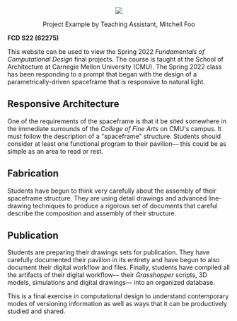 <p align="center">
    <img src="https://user-images.githubusercontent.com/23065167/163903918-9d8c0cf8-3e32-4224-be9a-24e77a0e0f5f.png" />
    <p align="center">Project Example by Teaching Assistant, Mitchell Foo</p>
</p>

**FCD S22 (62275)**

This website can be used to view the Spring 2022 _Fundamentals of Computational Design_ final projects. The course is taught at the School of Architecture at Carnegie Mellon University (CMU). The Spring 2022 class has been responding to a prompt that began with the design of a parametrically-driven spaceframe that is responsive to natural light.

## Responsive Architecture

One of the requirements of the spaceframe is that it be sited somewhere in the immediate surrounds of the _College of Fine Arts_ on CMU's campus. It must follow the description of a "spaceframe" structure. Students should consider at least one functional program to their pavilion&mdash; this could be as simple as an area to read or rest.

## Fabrication

Students have begun to think very carefully about the assembly of their spaceframe structure. They are using detail drawings and advanced line-drawing techniques to produce a rigorous set of documents that careful describe the composition and assembly of their structure.

## Publication

Students are preparing their drawings sets for publication. They have carefully documented their pavilion in its entirety and have begun to also document their digital workflow and files. Finally, students have compiled all the artifacts of their digital workflow&mdash; their _Grasshopper_ scripts, 3D models, simulations and digital drawings&mdash; into an organized database.

This is a final exercise in computational design to understand contemporary modes of versioning information as well as ways that it can be productively studied and shared.
